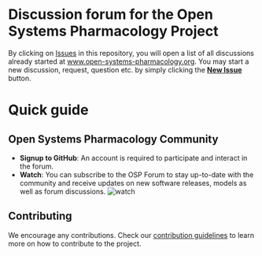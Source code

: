 # Discussion forum for the Open Systems Pharmacology Project

By clicking on [Issues](https://github.com/Open-Systems-Pharmacology/Forum/issues) in this repository, you will open a list of all discussions already started at www.open-systems-pharmacology.org. You may start a new discussion, request, question etc. by simply clicking the **[New Issue](https://github.com/Open-Systems-Pharmacology/Forum/issues/new)** button.

# Quick guide

## Open Systems Pharmacology Community
- **Signup to GitHub**: An account is required to participate and interact in the forum.
- **Watch**: You can subscribe to the OSP Forum to stay up-to-date with the community and receive updates on new software releases, models as well as forum discussions. 
![watch](https://help.github.com/assets/images/help/notifications/watcher_picker.gif)

## Contributing
We encourage any contributions. Check our [contribution guidelines](https://github.com/Open-Systems-Pharmacology/Suite/blob/develop/CONTRIBUTING.md) to learn more on how to contribute to the project.



